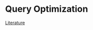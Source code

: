 # Query Optimization

[Literature](https://www.infomath-bib.de/tmp/vorlesungen/info-advanced_query-optimization-past-to-present.html)
